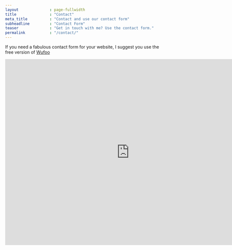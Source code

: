 ```yaml
---
layout              : page-fullwidth
title               : "Contact"
meta_title          : "Contact and use our contact form"
subheadline         : "Contact Form"
teaser              : "Get in touch with me? Use the contact form."
permalink           : "/contact/"
---
```

If you need a fabulous contact form for your website, I suggest you use the free version of [Wufoo](http://www.wufoo.com/)

<iframe src="https://calendar.google.com/calendar/embed?height=600&wkst=1&bgcolor=%23ffffff&ctz=America%2FToronto&showNav=1&showTitle=1&mode=WEEK&showCalendars=1&showPrint=1&showDate=1&src=Y2hvaXNAdW1uLmVkdQ&src=YmVuY2hvaTkzQGdtYWlsLmNvbQ&color=%230B8043&color=%23AD1457" style="border-width:0" width="800" height="600" frameborder="0" scrolling="no"></iframe>